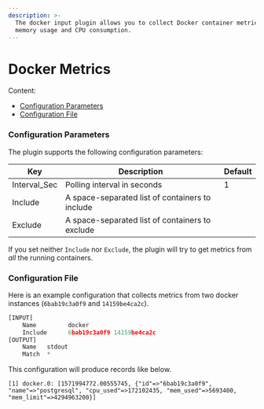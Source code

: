 ```yaml
---
description: >-
  The docker input plugin allows you to collect Docker container metrics such as
  memory usage and CPU consumption.
---
```


# Docker Metrics

Content:

* [Configuration Parameters](https://app.gitbook.com/s/-LKKSx-3LBTCtaHbg0gl-887967055/pipeline/inputs/docker.md#configuration-parameters)
* [Configuration File](https://app.gitbook.com/s/-LKKSx-3LBTCtaHbg0gl-887967055/pipeline/inputs/docker.md#configuration-file)

### Configuration Parameters

The plugin supports the following configuration parameters:

| Key          | Description                                     | Default |
| ------------ | ----------------------------------------------- | ------- |
| Interval_Sec | Polling interval in seconds                     | 1       |
| Include      | A space-separated list of containers to include |         |
| Exclude      | A space-separated list of containers to exclude |         |

If you set neither `Include` nor `Exclude`, the plugin will try to get metrics from _all_ the running containers.

### Configuration File

Here is an example configuration that collects metrics from two docker instances (`6bab19c3a0f9` and `14159be4ca2c`).

```python
[INPUT]
    Name         docker
    Include      6bab19c3a0f9 14159be4ca2c
[OUTPUT]
    Name   stdout
    Match  *
```

This configuration will produce records like below.

```
[1] docker.0: [1571994772.00555745, {"id"=>"6bab19c3a0f9", "name"=>"postgresql", "cpu_used"=>172102435, "mem_used"=>5693400, "mem_limit"=>4294963200}]
```
